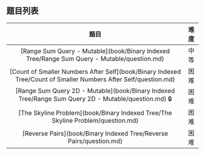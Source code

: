 ## 题目列表  
| 题目 | 难度 |  
|:---:|:---:|  
| [Range Sum Query - Mutable](book/Binary Indexed Tree/Range Sum Query - Mutable/question.md) | 中等 |   
| [Count of Smaller Numbers After Self](book/Binary Indexed Tree/Count of Smaller Numbers After Self/question.md) | 困难 |   
| [Range Sum Query 2D - Mutable](book/Binary Indexed Tree/Range Sum Query 2D - Mutable/question.md) :lock: | 困难 |   
| [The Skyline Problem](book/Binary Indexed Tree/The Skyline Problem/question.md) | 困难 |   
| [Reverse Pairs](book/Binary Indexed Tree/Reverse Pairs/question.md) | 困难 |   
